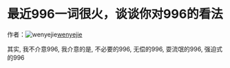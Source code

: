 # 最近996一词很火，谈谈你对996的看法

作者：![wenyejie](https://avatars.githubusercontent.com/u/4539115?s=80&u=83563ed60a057c87570d7631833f3835dfbf3479&v=4)[wenyejie](https://github/wenyejie)

其实, 我不介意996, 我介意的是, 不必要的996, 无偿的996, 耍流氓的996, 强迫式的996
